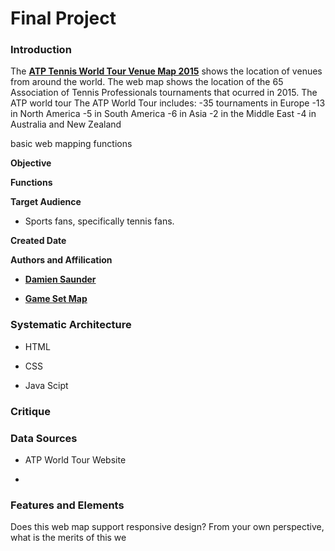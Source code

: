# Final Project

### Introduction

  The [**ATP Tennis World Tour Venue Map 2015**](http://gamesetmap.com/atp2015/) shows the location of venues from around the world. The web map shows the location of the 65 Association of Tennis Professionals tournaments that ocurred in 2015. The ATP world tour 
The ATP World Tour includes:
  -35 tournaments in Europe
  -13 in North America
  -5 in South America
  -6 in Asia
  -2 in the Middle East
  -4 in Australia and New Zealand
  
basic web mapping functions

**Objective**

**Functions**

**Target Audience**

  - Sports fans, specifically tennis fans. 

**Created Date**

**Authors and Affilication**

  - [**Damien Saunder**](https://twitter.com/DamienSaunder)
  
  - [**Game Set Map**](http://gamesetmap.com/)

### Systematic Architecture

  - HTML
  
  - CSS
  
  - Java Scipt
  
### Critique
### Data Sources

  - ATP World Tour Website
  
  -
### Features and Elements

Does this web map support responsive design?
From your own perspective, what is the merits of this we
